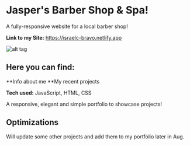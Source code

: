 # Jasper's Barber Shop & Spa!
A fully-responsive website for a local barber shop!

**Link to my Site:** https://israelc-bravo.netlify.app

![alt tag](https://i.ibb.co/mDZxCbm/Screen-Shot-2022-07-23-at-3-24-51-PM.png)

## Here you can find:
**Info about me
**My recent projects

**Tech used:** JavaScript, HTML, CSS

A responsive, elegant and simple portfolio to showcase projects!

## Optimizations

Will update some other projects and add them to my portfolio later in Aug.


